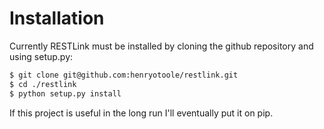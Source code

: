 # Installation

Currently RESTLink must be installed by cloning the github repository and using setup.py:

```bash
$ git clone git@github.com:henryotoole/restlink.git
$ cd ./restlink
$ python setup.py install
```

If this project is useful in the long run I'll eventually put it on pip.